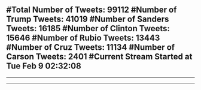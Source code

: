 #Total Number of Tweets: 99112 
#Number of Trump Tweets: 41019
#Number of Sanders Tweets: 16185
#Number of Clinton Tweets: 15646
#Number of Rubio Tweets: 13443
#Number of Cruz Tweets: 11134
#Number of Carson Tweets: 2401
#Current Stream Started at Tue Feb  9 02:32:08
---
---
---
